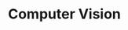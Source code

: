 ---
layout: posts_by_category
categories: computer vision
title: Computer Vision
permalink: /category/computer-vision
---